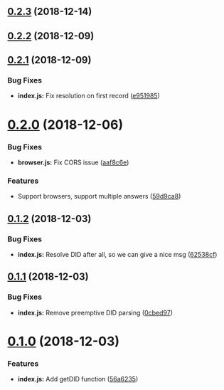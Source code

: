 ## [0.2.3](https://github.com/arablocks/ara-identity-dns/compare/0.2.2...0.2.3) (2018-12-14)



## [0.2.2](https://github.com/arablocks/ara-identity-dns/compare/0.2.1...0.2.2) (2018-12-09)



## [0.2.1](https://github.com/arablocks/ara-identity-dns/compare/0.2.0...0.2.1) (2018-12-09)


### Bug Fixes

* **index.js:** Fix resolution on first record ([e951985](https://github.com/arablocks/ara-identity-dns/commit/e951985))



# [0.2.0](https://github.com/arablocks/ara-identity-dns/compare/0.1.2...0.2.0) (2018-12-06)


### Bug Fixes

* **browser.js:** Fix CORS issue ([aaf8c6e](https://github.com/arablocks/ara-identity-dns/commit/aaf8c6e))


### Features

* Support browsers, support multiple answers ([59d9ca8](https://github.com/arablocks/ara-identity-dns/commit/59d9ca8))



## [0.1.2](https://github.com/arablocks/ara-identity-dns/compare/0.1.1...0.1.2) (2018-12-03)


### Bug Fixes

* **index.js:** Resolve DID after all, so we can give a nice msg ([62538cf](https://github.com/arablocks/ara-identity-dns/commit/62538cf))



## [0.1.1](https://github.com/arablocks/ara-identity-dns/compare/0.1.0...0.1.1) (2018-12-03)


### Bug Fixes

* **index.js:** Remove preemptive DID parsing ([0cbed97](https://github.com/arablocks/ara-identity-dns/commit/0cbed97))



# [0.1.0](https://github.com/arablocks/ara-identity-dns/compare/56a6235...0.1.0) (2018-12-03)


### Features

* **index.js:** Add getDID function ([56a6235](https://github.com/arablocks/ara-identity-dns/commit/56a6235))



